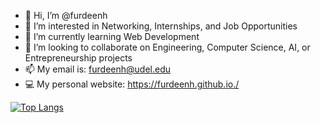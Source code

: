 - 👋 Hi, I’m @furdeenh
- 👀 I’m interested in Networking, Internships, and Job Opportunities
- 🌱 I’m currently learning Web Development
- 🤝 I’m looking to collaborate on Engineering, Computer Science, AI, or Entrepreneurship projects
- 📫 My email is: furdeenh@udel.edu
- 💻 My personal website: https://furdeenh.github.io./


<!---
![Top Langs](https://github-readme-stats.vercel.app/api/top-langs/?username=furdeenh&theme=tokyonight) 
[![Top Languages](https://github-readme-stats.vercel.app/api/top-langs?username=furdeenh&hide=html,scss,stylus,blade,jupyter%20notebook,python,css,shell,batchfile,dockerfile,typescript&theme=algolia&show_icons=true)](https://github.com/furdeenh/github-readme-stats)
[![Top Langs](https://github-readme-stats.vercel.app/api/top-langs/?username=furdeenh&theme=dracula)](https://github.com/furdeenh/github-readme-stats)
--->
<!---
![Top Langs](https://github-readme-stats.vercel.app/api/top-langs/?username=furdeenh&layout=compact&theme=dracula)

[![Top Langs](https://github-readme-stats.vercel.app/api/top-langs/?username=furdeenh&theme=dracula)](https://github.com/furdeenh/github-readme-stats)

--->
<!-- [![Top Langs](https://github-readme-stats.vercel.app/api/top-langs/?username=janahmedprg&exclude_repo=https://github.com/johnma02/Population-Analysis)](https://github.com/janahmedprg/github-readme-stats&theme=onedark) -->

[![Top Langs](https://github-readme-stats.vercel.app/api/top-langs/?username=furdeenh&exclude_repo=Population-Analysis&theme=darcula)](https://github.com/furdeenh/github-readme-stats)

<!---
furdeenh/furdeenh is a ✨ special ✨ repository because its `README.md` (this file) appears on your GitHub profile.
You can click the Preview link to take a look at your changes.
--->
